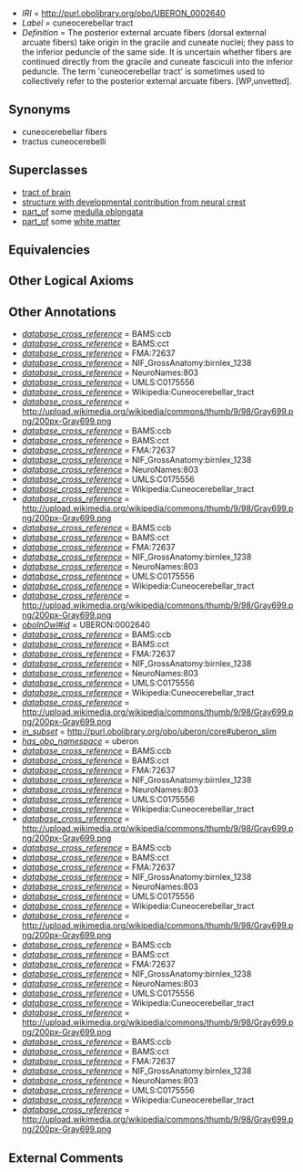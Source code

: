  * *IRI* = http://purl.obolibrary.org/obo/UBERON_0002640
 * *Label* = cuneocerebellar tract
 * *Definition* = The posterior external arcuate fibers (dorsal external arcuate fibers) take origin in the gracile and cuneate nuclei; they pass to the inferior peduncle of the same side. It is uncertain whether fibers are continued directly from the gracile and cuneate fasciculi into the inferior peduncle. The term 'cuneocerebellar tract' is sometimes used to collectively refer to the posterior external arcuate fibers. [WP,unvetted].

## Synonyms

 * cuneocerebellar fibers
 * tractus cuneocerebelli

## Superclasses

 * [tract of brain](../../UBERON/02/UBERON_0007702.md)
 * [structure with developmental contribution from neural crest](../../UBERON/14/UBERON_0010314.md)
 * [part_of](../../BFO/50/BFO_0000050.md) some [medulla oblongata](../../UBERON/96/UBERON_0001896.md)
 * [part_of](../../BFO/50/BFO_0000050.md) some [white matter](../../UBERON/16/UBERON_0002316.md)

## Equivalencies


## Other Logical Axioms


## Other Annotations

 * *[database_cross_reference](../../ef/oboInOwl#hasDbXref.md)* = BAMS:ccb
 * *[database_cross_reference](../../ef/oboInOwl#hasDbXref.md)* = BAMS:cct
 * *[database_cross_reference](../../ef/oboInOwl#hasDbXref.md)* = FMA:72637
 * *[database_cross_reference](../../ef/oboInOwl#hasDbXref.md)* = NIF_GrossAnatomy:birnlex_1238
 * *[database_cross_reference](../../ef/oboInOwl#hasDbXref.md)* = NeuroNames:803
 * *[database_cross_reference](../../ef/oboInOwl#hasDbXref.md)* = UMLS:C0175556
 * *[database_cross_reference](../../ef/oboInOwl#hasDbXref.md)* = Wikipedia:Cuneocerebellar_tract
 * *[database_cross_reference](../../ef/oboInOwl#hasDbXref.md)* = http://upload.wikimedia.org/wikipedia/commons/thumb/9/98/Gray699.png/200px-Gray699.png
 * *[database_cross_reference](../../ef/oboInOwl#hasDbXref.md)* = BAMS:ccb
 * *[database_cross_reference](../../ef/oboInOwl#hasDbXref.md)* = BAMS:cct
 * *[database_cross_reference](../../ef/oboInOwl#hasDbXref.md)* = FMA:72637
 * *[database_cross_reference](../../ef/oboInOwl#hasDbXref.md)* = NIF_GrossAnatomy:birnlex_1238
 * *[database_cross_reference](../../ef/oboInOwl#hasDbXref.md)* = NeuroNames:803
 * *[database_cross_reference](../../ef/oboInOwl#hasDbXref.md)* = UMLS:C0175556
 * *[database_cross_reference](../../ef/oboInOwl#hasDbXref.md)* = Wikipedia:Cuneocerebellar_tract
 * *[database_cross_reference](../../ef/oboInOwl#hasDbXref.md)* = http://upload.wikimedia.org/wikipedia/commons/thumb/9/98/Gray699.png/200px-Gray699.png
 * *[database_cross_reference](../../ef/oboInOwl#hasDbXref.md)* = BAMS:ccb
 * *[database_cross_reference](../../ef/oboInOwl#hasDbXref.md)* = BAMS:cct
 * *[database_cross_reference](../../ef/oboInOwl#hasDbXref.md)* = FMA:72637
 * *[database_cross_reference](../../ef/oboInOwl#hasDbXref.md)* = NIF_GrossAnatomy:birnlex_1238
 * *[database_cross_reference](../../ef/oboInOwl#hasDbXref.md)* = NeuroNames:803
 * *[database_cross_reference](../../ef/oboInOwl#hasDbXref.md)* = UMLS:C0175556
 * *[database_cross_reference](../../ef/oboInOwl#hasDbXref.md)* = Wikipedia:Cuneocerebellar_tract
 * *[database_cross_reference](../../ef/oboInOwl#hasDbXref.md)* = http://upload.wikimedia.org/wikipedia/commons/thumb/9/98/Gray699.png/200px-Gray699.png
 * *[oboInOwl#id](../../id/oboInOwl#id.md)* = UBERON:0002640
 * *[database_cross_reference](../../ef/oboInOwl#hasDbXref.md)* = BAMS:ccb
 * *[database_cross_reference](../../ef/oboInOwl#hasDbXref.md)* = BAMS:cct
 * *[database_cross_reference](../../ef/oboInOwl#hasDbXref.md)* = FMA:72637
 * *[database_cross_reference](../../ef/oboInOwl#hasDbXref.md)* = NIF_GrossAnatomy:birnlex_1238
 * *[database_cross_reference](../../ef/oboInOwl#hasDbXref.md)* = NeuroNames:803
 * *[database_cross_reference](../../ef/oboInOwl#hasDbXref.md)* = UMLS:C0175556
 * *[database_cross_reference](../../ef/oboInOwl#hasDbXref.md)* = Wikipedia:Cuneocerebellar_tract
 * *[database_cross_reference](../../ef/oboInOwl#hasDbXref.md)* = http://upload.wikimedia.org/wikipedia/commons/thumb/9/98/Gray699.png/200px-Gray699.png
 * *[in_subset](../../et/oboInOwl#inSubset.md)* = http://purl.obolibrary.org/obo/uberon/core#uberon_slim
 * *[has_obo_namespace](../../ce/oboInOwl#hasOBONamespace.md)* = uberon
 * *[database_cross_reference](../../ef/oboInOwl#hasDbXref.md)* = BAMS:ccb
 * *[database_cross_reference](../../ef/oboInOwl#hasDbXref.md)* = BAMS:cct
 * *[database_cross_reference](../../ef/oboInOwl#hasDbXref.md)* = FMA:72637
 * *[database_cross_reference](../../ef/oboInOwl#hasDbXref.md)* = NIF_GrossAnatomy:birnlex_1238
 * *[database_cross_reference](../../ef/oboInOwl#hasDbXref.md)* = NeuroNames:803
 * *[database_cross_reference](../../ef/oboInOwl#hasDbXref.md)* = UMLS:C0175556
 * *[database_cross_reference](../../ef/oboInOwl#hasDbXref.md)* = Wikipedia:Cuneocerebellar_tract
 * *[database_cross_reference](../../ef/oboInOwl#hasDbXref.md)* = http://upload.wikimedia.org/wikipedia/commons/thumb/9/98/Gray699.png/200px-Gray699.png
 * *[database_cross_reference](../../ef/oboInOwl#hasDbXref.md)* = BAMS:ccb
 * *[database_cross_reference](../../ef/oboInOwl#hasDbXref.md)* = BAMS:cct
 * *[database_cross_reference](../../ef/oboInOwl#hasDbXref.md)* = FMA:72637
 * *[database_cross_reference](../../ef/oboInOwl#hasDbXref.md)* = NIF_GrossAnatomy:birnlex_1238
 * *[database_cross_reference](../../ef/oboInOwl#hasDbXref.md)* = NeuroNames:803
 * *[database_cross_reference](../../ef/oboInOwl#hasDbXref.md)* = UMLS:C0175556
 * *[database_cross_reference](../../ef/oboInOwl#hasDbXref.md)* = Wikipedia:Cuneocerebellar_tract
 * *[database_cross_reference](../../ef/oboInOwl#hasDbXref.md)* = http://upload.wikimedia.org/wikipedia/commons/thumb/9/98/Gray699.png/200px-Gray699.png
 * *[database_cross_reference](../../ef/oboInOwl#hasDbXref.md)* = BAMS:ccb
 * *[database_cross_reference](../../ef/oboInOwl#hasDbXref.md)* = BAMS:cct
 * *[database_cross_reference](../../ef/oboInOwl#hasDbXref.md)* = FMA:72637
 * *[database_cross_reference](../../ef/oboInOwl#hasDbXref.md)* = NIF_GrossAnatomy:birnlex_1238
 * *[database_cross_reference](../../ef/oboInOwl#hasDbXref.md)* = NeuroNames:803
 * *[database_cross_reference](../../ef/oboInOwl#hasDbXref.md)* = UMLS:C0175556
 * *[database_cross_reference](../../ef/oboInOwl#hasDbXref.md)* = Wikipedia:Cuneocerebellar_tract
 * *[database_cross_reference](../../ef/oboInOwl#hasDbXref.md)* = http://upload.wikimedia.org/wikipedia/commons/thumb/9/98/Gray699.png/200px-Gray699.png
 * *[database_cross_reference](../../ef/oboInOwl#hasDbXref.md)* = BAMS:ccb
 * *[database_cross_reference](../../ef/oboInOwl#hasDbXref.md)* = BAMS:cct
 * *[database_cross_reference](../../ef/oboInOwl#hasDbXref.md)* = FMA:72637
 * *[database_cross_reference](../../ef/oboInOwl#hasDbXref.md)* = NIF_GrossAnatomy:birnlex_1238
 * *[database_cross_reference](../../ef/oboInOwl#hasDbXref.md)* = NeuroNames:803
 * *[database_cross_reference](../../ef/oboInOwl#hasDbXref.md)* = UMLS:C0175556
 * *[database_cross_reference](../../ef/oboInOwl#hasDbXref.md)* = Wikipedia:Cuneocerebellar_tract
 * *[database_cross_reference](../../ef/oboInOwl#hasDbXref.md)* = http://upload.wikimedia.org/wikipedia/commons/thumb/9/98/Gray699.png/200px-Gray699.png

## External Comments

